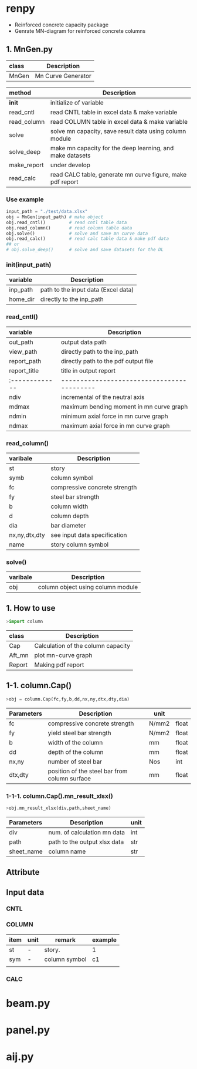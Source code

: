 # renpy
- Reinforced concrete capacity package
- Genrate MN-diagram for reinforced concrete columns

## 1. MnGen.py

| class | Description        |
|:------|--------------------|
| MnGen | Mn Curve Generator |

| method      | Description                                                |
|:------------|------------------------------------------------------------|
| __init__    | initialize of variable                                     |
| read_cntl   | read CNTL table in excel data & make variable              |
| read_column | read COLUMN table in excel data & make variable            |
| solve       | solve mn capacity, save result data using column module    |
| solve_deep  | make mn capacity for the deep learning, and make datasets  |
| make_report | under develop                                              |
| read_calc   | read CALC table, generate mn curve figure, make pdf report |

### Use example

``` python
input_path = "./test/data.xlsx"
obj = MnGen(input_path) # make object
obj.read_cntl()         # read cntl table data
obj.read_column()       # read column table data
obj.solve()             # solve and save mn curve data
obj.read_calc()         # read calc table data & make pdf data
## or
# obj.solve_deep()      # solve and save datasets for the DL
```

### __init__(input_path)

| variable | Description                         |
|:---------|-------------------------------------|
| inp_path | path to the input data (Excel data) |
| home_dir | directly to the inp_path            |

### read_cntl()

| variable     | Description                              |
|:-------------|------------------------------------------|
| out_path     | output data path                         |
| view_path    | directly path to the inp_path            |
| report_path  | directly path to the pdf output file     |
| report_title | title in output report                   |
|:-------------|------------------------------------------|
| ndiv         | incremental of the neutral axis          |
| mdmax        | maximum bending moment in mn curve graph |
| ndmin        | minimum axial force in mn curve graph    |
| ndmax        | maximum axial force in mn curve graph    |

### read_column()

| varibale      | Description                   |
|:--------------|-------------------------------|
| st            | story                         |
| symb          | column symbol                 |
| fc            | compressive concrete strength |
| fy            | steel bar strength            |
| b             | column width                  |
| d             | column depth                  |
| dia           | bar diameter                  |
| nx,ny,dtx,dty | see input data specification  |
| name          | story column symbol           |

### solve()

| varibale | Description                       |
|:---------|-----------------------------------|
| obj      | column object using column module |


## 1. How to use

``` python
>import column
```
| class  | Description                        |
|:-------|------------------------------------|
| Cap    | Calculation of the column capacity |
| Aft_mn | plot mn-curve graph                |
| Report | Making pdf report                  |


## 1-1. column.Cap()

``` python
>obj = column.Cap(fc,fy,b,dd,nx,ny,dtx,dty,dia)
```

| Parameters | Description                                   | unit  |       |
|:-----------|-----------------------------------------------|-------|-------|
| fc         | compressive concrete strength                 | N/mm2 | float |
| fy         | yield steel bar strength                      | N/mm2 | float |
| b          | width of the column                           | mm    | float |
| dd         | depth of the column                           | mm    | float |
| nx,ny      | number of steel bar                           | Nos   | int   |
| dtx,dty    | position of the steel bar from column surface | mm    | float |

### 1-1-1. column.Cap().mn_result_xlsx()

``` python
>obj.mn_result_xlsx(div,path,sheet_name)
```
| Parameters | Description                  | unit |
|:-----------|------------------------------|------|
| div        | num. of calculation mn data  | int  |
| path       | path to the output xlsx data | str  |
| sheet_name | column name                  | str  |



## Attribute

## Input data

### CNTL
### COLUMN
| item | unit | remark        | example |
|:-----|------|---------------|---------|
| st   | -    | story.        | 1       |
| sym  | -    | column symbol | c1      |
|      |      |               |         |

### CALC

# beam.py
# panel.py
# aij.py
